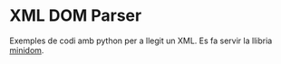 # XML DOM Parser

Exemples de codi amb python per a llegit un XML. Es fa servir la llibria [minidom](https://docs.python.org/3/library/xml.dom.minidom.html).
